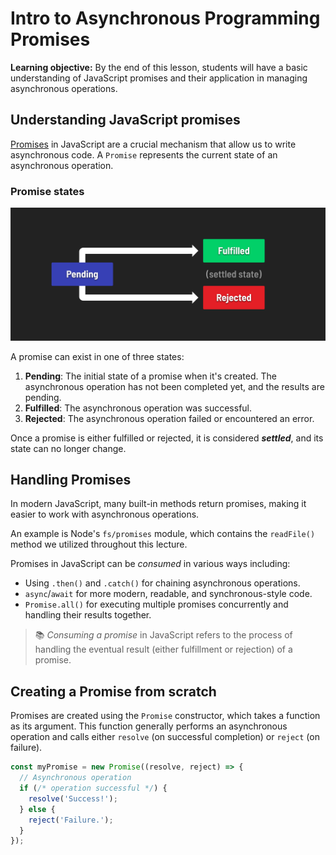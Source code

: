 <h1>
  <span class="headline">Intro to Asynchronous Programming</span>
  <span class="subhead">Promises</span>
</h1>

**Learning objective:** By the end of this lesson, students will have a basic understanding of JavaScript promises and their application in managing asynchronous operations.

## Understanding JavaScript promises

[Promises](https://developer.mozilla.org/en-US/docs/Web/JavaScript/Reference/Global_Objects/Promise) in JavaScript are a crucial mechanism that allow us to write asynchronous code. A `Promise` represents the current state of an asynchronous operation.

### Promise states

![Promise states](./assets/promise-states.png)

A promise can exist in one of three states:

1. **Pending**: The initial state of a promise when it's created. The asynchronous operation has not been completed yet, and the results are pending.
2. **Fulfilled**: The asynchronous operation was successful.
3. **Rejected**: The asynchronous operation failed or encountered an error.

Once a promise is either fulfilled or rejected, it is considered ***settled***, and its state can no longer change.

## Handling Promises

In modern JavaScript, many built-in methods return promises, making it easier to work with asynchronous operations.

An example is Node's `fs/promises` module, which contains the `readFile()` method we utilized throughout this lecture.

Promises in JavaScript can be *consumed* in various ways including:

- Using `.then()` and `.catch()` for chaining asynchronous operations.
- `async`/`await` for more modern, readable, and synchronous-style code.
- `Promise.all()` for executing multiple promises concurrently and handling their results together.

> 📚 *Consuming a promise* in JavaScript refers to the process of handling the eventual result (either fulfillment or rejection) of a promise.

## Creating a Promise from scratch

Promises are created using the `Promise` constructor, which takes a function as its argument. This function generally performs an asynchronous operation and calls either `resolve` (on successful completion) or `reject` (on failure).

```javascript
const myPromise = new Promise((resolve, reject) => {
  // Asynchronous operation
  if (/* operation successful */) {
    resolve('Success!');
  } else {
    reject('Failure.');
  }
});
```
